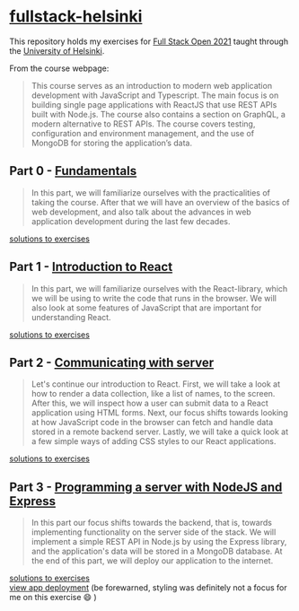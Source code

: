 # [fullstack-helsinki](https://fullstackopen.com/en/)

This repository holds my exercises for [Full Stack Open 2021](https://fullstackopen.com/en/) taught through the [University of Helsinki](https://www.helsinki.fi/en). 

From the course webpage:
>This course serves as an introduction to modern web application development with JavaScript and Typescript. The main focus is on building single page applications with ReactJS that use REST APIs built with Node.js. The course also contains a section on GraphQL, a modern alternative to REST APIs.
>The course covers testing, configuration and environment management, and the use of MongoDB for storing the application’s data.

## Part 0 - [Fundamentals](https://fullstackopen.com/en/part0)
>In this part, we will familiarize ourselves with the practicalities of taking the course. After that we will have an overview of the basics of web development, and also talk about the advances in web application development during the last few decades.

[solutions to exercises](https://github.com/mkcyoung/fullstack-helsinki/tree/main/part0)

## Part 1 - [Introduction to React](https://fullstackopen.com/en/part1)
>In this part, we will familiarize ourselves with the React-library, which we will be using to write the code that runs in the browser. We will also look at some features of JavaScript that are important for understanding React.

[solutions to exercises](https://github.com/mkcyoung/fullstack-helsinki/tree/main/part1)

## Part 2 - [Communicating with server](https://fullstackopen.com/en/part2)
>Let's continue our introduction to React. First, we will take a look at how to render a data collection, like a list of names, to the screen. After this, we will inspect how a user can submit data to a React application using HTML forms. Next, our focus shifts towards looking at how JavaScript code in the browser can fetch and handle data stored in a remote backend server. Lastly, we will take a quick look at a few simple ways of adding CSS styles to our React applications.

[solutions to exercises](https://github.com/mkcyoung/fullstack-helsinki/tree/main/part2)

## Part 3 - [Programming a server with NodeJS and Express](https://fullstackopen.com/en/part3)
>In this part our focus shifts towards the backend, that is, towards implementing functionality on the server side of the stack. We will implement a simple REST API in Node.js by using the Express library, and the application's data will be stored in a MongoDB database. At the end of this part, we will deploy our application to the internet.

[solutions to exercises](https://github.com/mkcyoung/fullstack-part3)  
[view app deployment](https://safe-savannah-96464.herokuapp.com/) (be forewarned, styling was definitely not a focus for me on this exercise :smile: )
